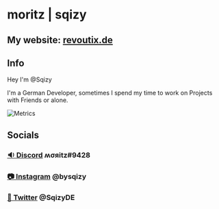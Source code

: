# moritz | sqizy
## My website: [revoutix.de](https://revoutix) 
## Info
Hey I'm @Sqizy

I'm a German Developer, sometimes I spend my time to work on Projects with Friends or alone.

![Metrics](https://metrics.lecoq.io/Sqizy?template=classic&languages=1&introduction=1&repositories=1&activity=1&repositories=100&repositories.batch=100&repositories.forks=false&repositories.affiliations=owner&languages.limit=8&languages.threshold=0%25&languages.colors=github&languages.sections=most-used&languages.indepth=false&languages.analysis.timeout=15&languages.categories=markup%2C%20programming&languages.recent.categories=markup%2C%20programming&languages.recent.load=300&languages.recent.days=14&activity.limit=5&activity.load=300&activity.days=14&activity.visibility=all&activity.timestamps=false&activity.filter=all&introduction.title=true&config.timezone=Europe%2FBerlin)
	
## Socials
### [🔉 Discord](https://discord.com/users/787243566921547776) ʍσяitz#9428
### [📷 Instagram](https://www.instagram.com/bysqizy) @bysqizy 
### [🦤 Twitter](https://twitter.com/SqizyDE) @SqizyDE

